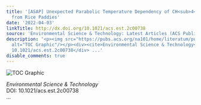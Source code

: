 ```yaml
---
title: '[ASAP] Unexpected Parabolic Temperature Dependency of CH<sub>4</sub> Emissions
  from Rice Paddies'
date: '2022-04-03'
linkTitle: http://dx.doi.org/10.1021/acs.est.2c00738
source: 'Environmental Science & Technology: Latest Articles (ACS Publications)'
description: '<p><img src="https://pubs.acs.org/na101/home/literatum/publisher/achs/journals/content/esthag/0/esthag.ahead-of-print/acs.est.2c00738/20220403/images/medium/es2c00738_0007.gif"
  alt="TOC Graphic"/></p><div><cite>Environmental Science & Technology</cite></div><div>DOI:
  10.1021/acs.est.2c00738</div> ...'
disable_comments: true
---
```

<p><img src="https://pubs.acs.org/na101/home/literatum/publisher/achs/journals/content/esthag/0/esthag.ahead-of-print/acs.est.2c00738/20220403/images/medium/es2c00738_0007.gif" alt="TOC Graphic"/></p><div><cite>Environmental Science & Technology</cite></div><div>DOI: 10.1021/acs.est.2c00738</div> ...